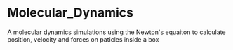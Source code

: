 # Molecular_Dynamics
A molecular dynamics simulations using the Newton's equaiton to calculate position, velocity and forces on paticles inside a box
